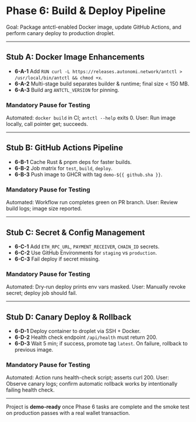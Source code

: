 # Phase 6: Build & Deploy Pipeline

Goal: Package antctl-enabled Docker image, update GitHub Actions, and perform canary deploy to production droplet.

---

## Stub A: Docker Image Enhancements

* **6-A-1** Add `RUN curl -L https://releases.autonomi.network/antctl > /usr/local/bin/antctl && chmod +x`.
* **6-A-2** Multi-stage build separates builder & runtime; final size < 150 MB.
* **6-A-3** Build arg `ANTCTL_VERSION` for pinning.

### Mandatory Pause for Testing

Automated: `docker build` in CI; `antctl --help` exits 0.
User: Run image locally, call pointer get; succeeds.

---

## Stub B: GitHub Actions Pipeline

* **6-B-1** Cache Rust & pnpm deps for faster builds.
* **6-B-2** Job matrix for `test`, `build`, `deploy`.
* **6-B-3** Push image to GHCR with tag `demo-${{ github.sha }}`.

### Mandatory Pause for Testing

Automated: Workflow run completes green on PR branch.
User: Review build logs; image size reported.

---

## Stub C: Secret & Config Management

* **6-C-1** Add `ETH_RPC_URL`, `PAYMENT_RECEIVER`, `CHAIN_ID` secrets.
* **6-C-2** Use GitHub Environments for `staging` vs `production`.
* **6-C-3** Fail deploy if secret missing.

### Mandatory Pause for Testing

Automated: Dry-run deploy prints env vars masked.
User: Manually revoke secret; deploy job should fail.

---

## Stub D: Canary Deploy & Rollback

* **6-D-1** Deploy container to droplet via SSH + Docker.
* **6-D-2** Health check endpoint `/api/health` must return 200.
* **6-D-3** Wait 5 min; if success, promote tag `latest`.  On failure, rollback to previous image.

### Mandatory Pause for Testing

Automated: Action runs health-check script; asserts curl 200.
User: Observe canary logs; confirm automatic rollback works by intentionally failing health check.

---

Project is **demo-ready** once Phase 6 tasks are complete and the smoke test on production passes with a real wallet transaction. 